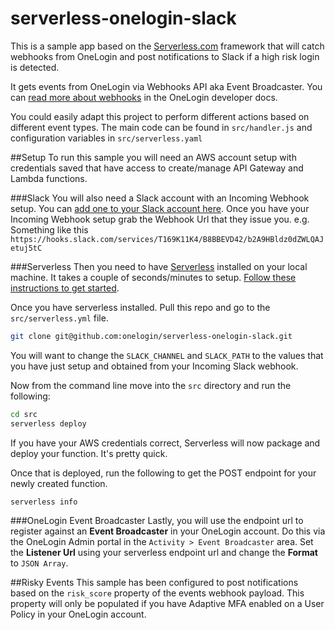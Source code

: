# serverless-onelogin-slack
This is a sample app based on the [Serverless.com](https://serverless.com/) framework that will catch webhooks from OneLogin and post notifications to Slack if a high risk login is detected.

It gets events from OneLogin via Webhooks API aka Event Broadcaster. You can [read more about webhooks](https://developers.onelogin.com/api-docs/1/events/webhooks) in the OneLogin developer docs.

You could easily adapt this project to perform different actions based on different event types. The main code can be found in `src/handler.js` and configuration variables in `src/serverless.yaml`

##Setup
To run this sample you will need an AWS account setup with credentials saved that have access to create/manage API Gateway and Lambda functions.

###Slack
You will also need a Slack account with an Incoming Webhook setup. You can [add one to your Slack account here](https://slack.com/apps/A0F7XDUAZ-incoming-webhooks). Once you have your Incoming Webhook setup grab the Webhook Url that they issue you.
e.g. Something like this `https://hooks.slack.com/services/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`

###Serverless
Then you need to have [Serverless](https://serverless.com/) installed on your local machine. It takes a couple of seconds/minutes to setup. [Follow these instructions to get started](https://serverless.com/framework/docs/getting-started/).

Once you have serverless installed. Pull this repo and go to the `src/serverless.yml` file.

```sh
git clone git@github.com:onelogin/serverless-onelogin-slack.git
```

You will want to change the `SLACK_CHANNEL` and `SLACK_PATH` to the values that you have just setup and obtained from your Incoming Slack webhook.

Now from the command line move into the `src` directory and run the following:

```sh
cd src
serverless deploy
```

If you have your AWS credentials correct, Serverless will now package and deploy your function. It's pretty quick.

Once that is deployed, run the following to get the POST endpoint for your newly created function.

```sh
serverless info
```

###OneLogin Event Broadcaster
Lastly, you will use the endpoint url to register against an **Event Broadcaster** in your OneLogin account. Do this via the OneLogin Admin portal in the `Activity > Event Broadcaster` area. Set the **Listener Url** using your serverless endpoint url and change the **Format** to `JSON Array`.

##Risky Events
This sample has been configured to post notifications based on the `risk_score` property of the events webhook payload. This property will only be populated if you have Adaptive MFA enabled on a User Policy in your OneLogin account.


